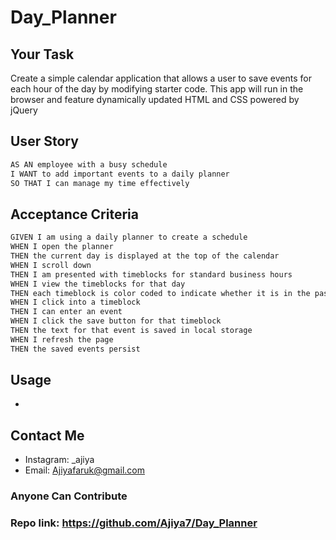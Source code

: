 # Day_Planner

## Your Task

Create a simple calendar application that allows a user to save events for each hour of the day by modifying starter code. This app will run in the browser and feature dynamically updated HTML and CSS powered by jQuery

## User Story

```md
AS AN employee with a busy schedule
I WANT to add important events to a daily planner
SO THAT I can manage my time effectively
```

## Acceptance Criteria

```md
GIVEN I am using a daily planner to create a schedule
WHEN I open the planner
THEN the current day is displayed at the top of the calendar
WHEN I scroll down
THEN I am presented with timeblocks for standard business hours
WHEN I view the timeblocks for that day
THEN each timeblock is color coded to indicate whether it is in the past, present, or future
WHEN I click into a timeblock
THEN I can enter an event
WHEN I click the save button for that timeblock
THEN the text for that event is saved in local storage
WHEN I refresh the page
THEN the saved events persist
```

## Usage

*

## Contact Me

* Instagram: _ajiya
* Email: Ajiyafaruk@gmail.com


### Anyone Can Contribute

### Repo link: https://github.com/Ajiya7/Day_Planner